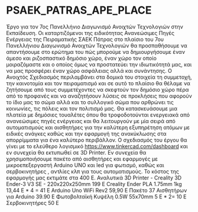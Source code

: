 # PSAEK_PATRAS_APE_PLACE
Έργο για τον 7ος Πανελλήνιο Διαγωνισμό Ανοιχτών Τεχνολογιών στην Εκπαίδευση.
Οι καταρτιζόμενοι της ειδικότητας Ανανεώσιμες Πηγές Ενέργειας της Πειραματικής ΣΑΕΚ Πάτρας στο πλαίσιο του 7ου Πανελλήνιου Διαγωνισμό Ανοιχτών
Τεχνολογιών θα προσπαθήσουμε να  απαντήσουμε στο ερώτημα του πώς μπορούμε να δημιουργήσουμε έναν άμεσο και ριζοσπαστικό δημόσιο χώρο, έναν χώρο τον οποίο μοιραζόμαστε και ο οποίος όμως να προστατεύει την ιδιωτικότητά μας, και να μας προσφέρει έναν χώρο ασφάλειας αλλά και συνάντησης. Ο Ανοιχτός Σχεδιασμός περιλαμβάνει στα δομικά του στοιχεία τη συμμετοχή, την καινοτομία και τον πειραματισμό και σε αυτό το πλαίσιο θα θέλαμε να ζητήσουμε από τους συμμετέχοντες να σκεφτούν τον δημόσιο χώρο πέρα από το προφανές και να αναζητήσουν λύσεις σε προκλήσεις που αφορούν το ίδιο μας το σώμα αλλά και το συλλογικό σώμα που αρθρώνει τις κοινωνίες, τις πόλεις και τον πολιτισμό μας.
Θα κατασκευάσουμε μια πλατεία με δημόσιες τουαλέτες όπου θα τροφοδοτούνται ενεργειακά από ανανεώσιμες πηγές ενέργειας και θα λειτουργούν με μία σειρά από αυτοματισμούς και αισθητήρες για την καλύτερη εξυπηρέτηση ατόμων με ειδικές ανάγκες καθώς και την εφαρμογή της ανακύκλωσης στα  απορρίμματα για ένα καλύτερο περιβάλλον.
Ο σχεδιασμός του έργου θα γίνει με το ελεύθερο λογισμικό https://www.tinkercad.com/dashboard και εν συνεχεία θα εκτυπωθεί σε 3D Printer.
Εν συνεχεία θα χρησιμοποιήσουμε πακέτο από αισθητήρες και εφαρμογές με μικροεπεξεργαστή Arduino UNO και led για φωτισμό, καθώς και σερβοκινητήρες , αντλίες κλπ για τους αυτοματισμούς.
Το κόστος της εφαρμογής μας εκτιμάτε στα 400 Ε.
Αναλυτικά
3D Printer - Creality 3D Ender-3 V3 SE - 220x220x250mm   199 Ε
Creality Ender PLA 1.75mm 1kg                                      13,44 Ε  * 4 = 41 Ε
Arduino Uno WiFi Rev2                                                    59,90 Ε
Πακέτο 37 Αισθητήρων για Arduino                                   39.90 Ε
Φωτοβολταϊκή Κυψέλη 0.5W 55x70mm                           5 Ε * 2= 10 Ε
Σερβοκινητήρες                                                                    50 Ε             
